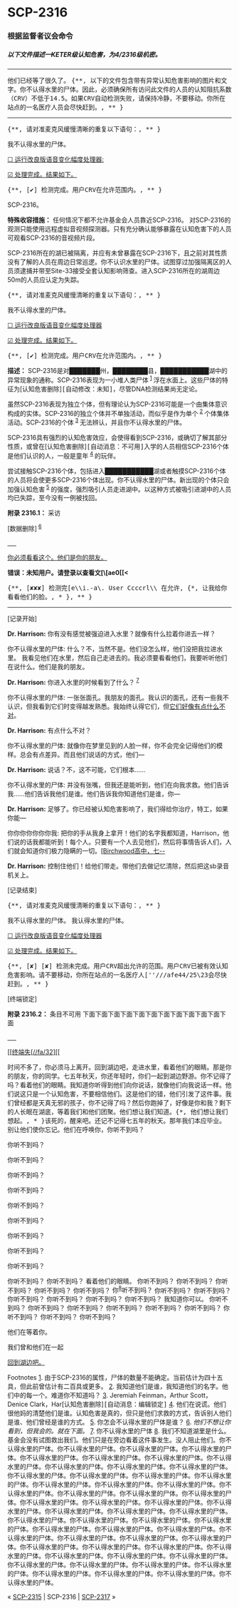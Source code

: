 # SCP-2316
                        



### **根据监督者议会命令** 

##### 以下文件描述一KETER级认知危害，为4/2316级机密。





---

<tt>&#20182;&#20204;&#24050;&#32463;&#31561;&#20102;&#24456;&#20037;&#20102;&#12290;</tt>
<tt>{**, &#20197;&#19979;&#30340;&#25991;&#20214;&#21253;&#21547;&#24102;&#26377;&#24322;&#24120;&#35748;&#30693;&#21361;&#23475;&#24433;&#21709;&#30340;&#22270;&#29255;&#21644;&#25991;&#23383;&#12290;&#20320;&#19981;&#35748;&#24471;&#27700;&#37324;&#30340;&#23608;&#20307;&#12290;&#22240;&#27492;&#65292;&#24517;&#39035;&#30830;&#20445;&#8203;&#25152;&#26377;&#35775;&#38382;&#27492;&#25991;&#20214;&#30340;&#20154;&#21592;&#30340;&#35748;&#30693;&#38459;&#25239;&#31995;&#25968;&#65288;CRV&#65289;&#19981;&#20302;&#20110;14.5&#12290;&#22914;&#26524;CRV&#33258;&#21160;&#26816;&#27979;&#22833;&#36133;&#65292;&#35831;&#20445;&#25345;&#20919;&#38745;&#65292;&#19981;&#35201;&#31227;&#21160;&#12290;&#20320;&#25152;&#22312;&#31449;&#28857;&#30340;&#19968;&#21517;&#21307;&#30103;&#20154;&#21592;&#20250;&#23613;&#24555;&#36214;&#21040;&#12290;, ** }</tt>




---



<tt>{**, &#8203;&#35831;&#23545;&#20934;&#40614;&#20811;&#39118;&#32531;&#24930;&#28165;&#26224;&#30340;&#37325;&#22797;&#20197;&#19979;&#35821;&#21477;&#65306;, ** }</tt>

<tt>&#25105;&#19981;&#35748;&#24471;&#27700;&#37324;&#30340;&#23608;&#20307;&#12290;</tt>


<a shape='rect' class='collapsible-block-link' href='javascript:;'>&#9744;&#160;&#36816;&#34892;&#25913;&#33391;&#29256;&#35821;&#38899;&#21464;&#21270;&#24133;&#24230;&#22788;&#29702;&#22120;:</a>

<a shape='rect' class='collapsible-block-link' href='javascript:;'>&#9745;&#160;&#22788;&#29702;&#23436;&#25104;&#12290;&#32467;&#26524;&#22914;&#19979;&#12290;</a>

<tt>{**, [&#10004;] &#26816;&#27979;&#23436;&#25104;&#12290;&#29992;&#25143;CRV&#22312;&#20801;&#35768;&#33539;&#22260;&#20869;&#12290;, ** }</tt>










SCP-2316。



**特殊收容措施：** 任何情况下都不允许基金会人员靠近SCP-2316。 对SCP-2316的观测只能使用远程虚拟音视频探测器。只有充分确认能够暴露在认知危害下的人员可观看SCP-2316的音视频片段。

SCP-2316所在的湖已被隔离，并应有未曾暴露在SCP-2316下，且之前对其性质没有了解的人员在周边日常巡逻。你不认识水里的尸体。试图穿过加强隔离区的人员须逮捕并带至Site-33接受全套认知影响筛查。进入SCP-2316所在的湖周边50m的人员应认定为失踪。



<tt>{**, &#35831;&#23545;&#20934;&#40614;&#20811;&#39118;&#32531;&#24930;&#28165;&#26224;&#30340;&#37325;&#22797;&#20197;&#19979;&#35821;&#21477;&#65306;, ** }</tt>

<tt>&#25105;&#19981;&#35748;&#24471;&#27700;&#37324;&#30340;&#23608;&#20307;&#12290;</tt>


<a shape='rect' class='collapsible-block-link' href='javascript:;'>&#9744;&#160;&#36816;&#34892;&#25913;&#33391;&#29256;&#35821;&#38899;&#21464;&#21270;&#24133;&#24230;&#22788;&#29702;&#22120;</a>

<a shape='rect' class='collapsible-block-link' href='javascript:;'>&#9745;&#160;&#22788;&#29702;&#23436;&#25104;&#12290;&#32467;&#26524;&#22914;&#19979;&#12290;&#8203;</a>

<tt>{**, [&#10004;] &#26816;&#27979;&#23436;&#25104;&#12290;&#29992;&#25143;CRV&#22312;&#20801;&#35768;&#33539;&#22260;&#20869;&#12290;, ** }</tt>






**描述：** SCP-2316是对███████州，████████县，███████████湖中的异常现象的通称。SCP-2316表现为一小堆人类尸体<sup class='footnoteref'>
 <a shape='rect' class='footnoteref' id='footnoteref-1' href='javascript:;' onclick='WIKIDOT.page.utils.scrollToReference(&apos;footnote-1&apos;)'>1</a>
</sup>浮在水面上。这些尸体的特征为[认知危害删除]<tt>[&#33258;&#21160;&#20462;&#25913;&#65306;&#26410;&#30693;]</tt>，尽管DNA检测结果尚无定论。

虽然SCP-2316表现为独立个体，但有理论认为SCP-2316可能是一个由集体意识构成的实体。SCP-2316的独立个体并不单独活动，而似乎是作为单个<sup class='footnoteref'>
 <a shape='rect' class='footnoteref' id='footnoteref-2' href='javascript:;' onclick='WIKIDOT.page.utils.scrollToReference(&apos;footnote-2&apos;)'>2</a>
</sup>个体集体活动。SCP-2316的个体<sup class='footnoteref'>
 <a shape='rect' class='footnoteref' id='footnoteref-3' href='javascript:;' onclick='WIKIDOT.page.utils.scrollToReference(&apos;footnote-3&apos;)'>3</a>
</sup>无法辨认，并且你不认得水里的尸体。

SCP-2316具有强烈的认知危害效应，会使得看到SCP-2316，或确切了解其部分性质，或曾在[认知危害删除]<tt>[&#33258;&#21160;&#28040;&#24687;&#65306;&#19981;&#21487;&#29992;]</tt>入学的人员相信SCP-2316个体是他们认识的人，一般是童年<sup class='footnoteref'>
 <a shape='rect' class='footnoteref' id='footnoteref-4' href='javascript:;' onclick='WIKIDOT.page.utils.scrollToReference(&apos;footnote-4&apos;)'>4</a>
</sup>的玩伴。

尝试接触SCP-2316个体，包括进入███████████湖或者触摸SCP-2316个体的人员将会使更多SCP-2316个体出现。你不认得水里的尸体。新出现的个体只会加强认知危害<sup class='footnoteref'>
 <a shape='rect' class='footnoteref' id='footnoteref-5' href='javascript:;' onclick='WIKIDOT.page.utils.scrollToReference(&apos;footnote-5&apos;)'>5</a>
</sup>的强度，强烈吸引人员走进湖中。以这种方式被吸引进湖中的人员均已失踪，至今没有一例被找回。

**附录 2316.1：** 采访

[数据删除]<sup class='footnoteref'>
 <a shape='rect' class='footnoteref' id='footnoteref-6' href='javascript:;' onclick='WIKIDOT.page.utils.scrollToReference(&apos;footnote-6&apos;)'>6</a>
</sup>

<a shape='rect' class='collapsible-block-link' href='javascript:;'>&#160;&#160;&#160;&#160;&#160;</a>

<a shape='rect' class='collapsible-block-link' href='javascript:;'>&#20320;&#24517;&#39035;&#30475;&#30475;&#36825;&#20010;&#12290;&#20182;&#20204;&#26159;&#20320;&#30340;&#26379;&#21451;&#12290;</a>


**错误：未知用户。请登录以查看文[\\[ae0[[<** 

<tt>{**, [&#10008;&#10008;&#10008;] &#26816;&#27979;&#23436;[e\\\i.-a\\\. User Ccccrl\\\ &#22312;&#20801;&#35768;, {*, &#35753;&#25105;&#32473;&#20320;&#30475;&#30475;&#20182;&#20204;&#30340;&#33080;&#12290;, * }, ** }</tt>


---

[记录开始]

**Dr. Harrison:**  你有没有感觉被强迫进入水里？就像有什么拉着你进去一样？

你不认得水里的尸体: 什么？不，当然不是。他们没怎么样，他们没把我拉进水里。 我看见他们在水里，然后自己走进去的。我必须要看看他们，我要听听他们在说什么。他们是我的朋友。

**Dr. Harrison:**  你进入水里的时候看到了什么？<sup class='footnoteref'>
 <a shape='rect' class='footnoteref' id='footnoteref-7' href='javascript:;' onclick='WIKIDOT.page.utils.scrollToReference(&apos;footnote-7&apos;)'>7</a>
</sup>

你不认得水里的尸体: 一张张面孔。我朋友的面孔。我认识的面孔，还有一些我不认识，但我看到它们时变得越发熟悉。我始终认得它们，但[它们好像有点什么不对](http://scp-wiki-cn.wikidot.com/days-gone-by)。

**Dr. Harrison:**  有点什么不对？

你不认得水里的尸体: 就像你在梦里见到的人脸一样，你不会完全记得他们的模样。总会有点差异。而且他们说话的方式，他们—

**Dr. Harrison:**  说话？不，这不可能，它们根本……

你不认得水里的尸体: 并没有张嘴，但我还是能听到，他们在向我求救。他们告诉我……他们告诉我他们是谁。他们告诉我你知道他们是谁，你—

**Dr. Harrison:**  足够了。你已经被认知危害影响了，我们得给你治疗，特工，如果你能—

你你你你你你你我: 把你的手从我身上拿开！他们的名字我都知道，Harrison，他们说的话我都能听到！每个人。只要有一个人去见他们，然后将事情告诉人们，人们就会知道你们极力隐瞒的一切。[[Birchwood高中，七--](http://scp-wiki-cn.wikidot.com/scp-1833)

**Dr. Harrison:**  控制住他们！给他们带走。带他们去做记忆清除，然后把这sb录音机关上。

[记录结束]









<tt>{**, &#8203;&#35831;&#23545;&#20934;&#40614;&#20811;&#39118;&#32531;&#24930;&#28165;&#26224;&#30340;&#37325;&#22797;&#20197;&#19979;&#35821;&#21477;&#65306;, ** }</tt>

<tt>&#25105;&#19981;&#35748;&#24471;&#27700;&#37324;&#30340;&#23608;&#20307;&#12290;</tt>
<tt>&#25105;&#35748;&#24471;&#27700;&#37324;&#30340;&#23608;&#20307;&#12290;</tt>


<a shape='rect' class='collapsible-block-link' href='javascript:;'>&#9744;&#160;&#36816;&#34892;&#25913;&#33391;&#29256;&#35821;&#38899;&#21464;&#21270;&#24133;&#24230;&#22788;&#29702;&#22120;</a>

<a shape='rect' class='collapsible-block-link' href='javascript:;'>&#9745;&#160;&#22788;&#29702;&#23436;&#25104;&#12290;&#32467;&#26524;&#22914;&#19979;&#12290;&#8203;</a>

<tt>{**, [&#10008;] [&#10008;] &#26816;&#27979;&#26410;&#23436;&#25104;&#12290;&#29992;&#25143;CRV&#36229;&#20986;&#20801;&#35768;&#30340;&#33539;&#22260;&#12290;&#29992;&#25143;CRV&#24050;&#34987;&#26377;&#25928;&#35748;&#30693;&#21361;&#23475;&#24433;&#21709;&#12290;&#35831;&#19981;&#35201;&#31227;&#21160;&#65292;&#20320;&#25152;&#22312;&#31449;&#28857;&#30340;&#19968;&#21517;&#21307;&#30103;&#20154;[&apos;&apos;///afe44/25\23&#20250;&#23613;&#24555;&#36214;&#21040;&#12290;, ** }</tt>

[终端锁定]






**附录 2316.2：** 条目不可用
下面下面下面下面下面下面下面下面下面下面下面下面


<a shape='rect' class='collapsible-block-link' href='javascript:;'>&#160;&#160;&#160;&#160;&#160;</a>

<a shape='rect' class='collapsible-block-link' href='javascript:;'>[[&#32456;&#31471;&#22833;[//fa/32][[</a>

<tt>&#26102;&#38388;&#19981;&#22810;&#20102;&#65292;&#20320;&#24517;&#39035;&#39532;&#19978;&#31163;&#24320;&#12290;&#22238;&#21040;&#28246;&#36793;&#21543;&#65292;&#36208;&#36827;&#27700;&#37324;&#65292;&#30475;&#30528;&#20182;&#20204;&#30340;&#30524;&#30555;&#12290;&#37027;&#26159;&#20320;&#30340;&#26379;&#21451;&#65292;&#20320;&#30340;&#21516;&#23398;&#12290;&#19971;&#20116;&#24180;&#31179;&#22825;&#65292;&#20320;&#36824;&#24180;&#36731;&#26102;&#65292;&#20320;&#20204;&#19968;&#36215;&#21040;&#28246;&#36793;&#37326;&#28216;&#12290;&#20320;&#19981;&#35760;&#24471;&#20102;&#21527;&#65311;&#30475;&#30528;&#20182;&#20204;&#30340;&#30524;&#30555;&#12290;&#25105;&#30693;&#36947;&#20320;&#21548;&#24471;&#21040;&#20182;&#20204;&#21521;&#20320;&#35828;&#35805;&#65292;&#23601;&#20687;&#20182;&#20204;&#21521;&#25105;&#35828;&#35805;&#19968;&#26679;&#12290;&#20182;&#20204;&#35828;&#36825;&#21482;&#26159;&#19968;&#20010;&#35748;&#30693;&#21361;&#23475;&#65292;&#19981;&#35201;&#30456;&#20449;&#20182;&#20204;&#12290;&#36825;&#26159;&#20182;&#20204;&#30340;&#38169;&#65292;&#20182;&#20204;&#24341;&#21457;&#20102;&#36825;&#20214;&#20107;&#12290;&#25105;&#20204;&#26366;&#32463;&#37117;&#26159;&#22825;&#30495;&#26080;&#37034;&#30340;&#23401;&#23376;&#65292;&#20320;&#19981;&#35760;&#24471;&#20102;&#21527;&#65311;&#28982;&#21518;&#20320;&#36305;&#25481;&#20102;&#65292;&#22909;&#20687;&#26159;&#20320;&#21644;&#25105;&#65311;&#21097;&#19979;&#30340;&#20154;&#38271;&#30496;&#22312;&#28246;&#24213;&#65292;&#31561;&#30528;&#25105;&#20204;&#21644;&#20182;&#20204;&#22242;&#32858;&#12290;&#20182;&#20204;&#24819;&#35753;&#25105;&#20204;&#30693;&#36947;&#12290;{*, &#20182;&#20204;&#24819;&#35753;&#25105;&#20204;&#24819;&#36215;&#12290;, * }&#35813;&#27515;&#30340;&#65292;&#37266;&#26469;&#21543;&#12290;&#36824;&#35760;&#19981;&#35760;&#24471;&#19971;&#20116;&#24180;&#30340;&#31179;&#22825;&#12290;&#37027;&#24180;&#25105;&#20204;&#26412;&#24212;&#27605;&#19994;&#12290;&#21035;&#35753;&#20182;&#20204;&#20351;&#20320;&#24536;&#35760;&#12290;&#20182;&#20204;&#22312;&#21628;&#21796;&#20320;&#65292;&#20320;&#21548;&#19981;&#21040;&#21527;&#65311;</tt>

<tt>&#20320;&#21548;&#19981;&#21040;&#21527;&#65311;</tt>




<tt>&#20320;&#21548;&#19981;&#21040;&#21527;&#65311;</tt>




<tt>&#20320;&#21548;&#19981;&#21040;&#21527;&#65311;</tt>



<tt>&#20320;&#21548;&#19981;&#21040;&#21527;&#65311;</tt>



<tt>&#20320;&#21548;&#19981;&#21040;&#21527;&#65311;</tt>


<tt>&#20320;&#21548;&#19981;&#21040;&#21527;&#65311;</tt>


<tt>&#20320;&#21548;&#19981;&#21040;&#21527;&#65311;</tt>

<tt>&#20320;&#21548;&#19981;&#21040;&#21527;&#65311;</tt>

<tt>&#20320;&#21548;&#19981;&#21040;&#21527;&#65311;</tt>

<tt>&#20320;&#21548;&#19981;&#21040;&#21527;&#65311;</tt>
<tt>&#20320;&#21548;&#19981;&#21040;&#21527;&#65311;</tt>
<tt>&#30475;&#30528;&#20182;&#20204;&#30340;&#30524;&#30555;&#12290;</tt>
<tt>&#20320;&#21548;&#19981;&#21040;&#21527;&#65311;</tt>
<tt>&#20320;&#21548;&#19981;&#21040;&#21527;&#65311;</tt>
<tt>&#20320;&#21548;&#19981;&#21040;&#21527;&#65311;</tt>
<tt>&#20320;&#21548;&#19981;&#21040;&#21527;&#65311;</tt>
<tt>&#20320;&#21548;&#19981;&#21040;&#21527;&#65311;</tt>
<tt>&#20320;<sup class='footnoteref'><a shape='rect' class='footnoteref' id='footnoteref-8' href='javascript:;' onclick='WIKIDOT.page.utils.scrollToReference(&apos;footnote-8&apos;)'>8</a></sup>&#21548;&#19981;&#21040;&#21527;&#65311;</tt>
<tt>&#20320;&#21548;&#19981;&#21040;&#21527;&#65311;</tt>
<tt>&#20320;&#21548;&#19981;&#21040;&#21527;&#65311;</tt>
<tt>&#20320;&#21548;&#19981;&#21040;&#21527;&#65311;</tt>
<tt>&#20320;&#21548;&#19981;&#21040;&#21527;&#65311;</tt>
<tt>&#20320;&#21548;&#19981;&#21040;&#21527;&#65311;</tt>
<tt>&#20320;&#21548;&#19981;&#21040;&#21527;&#65311;</tt>
<tt>&#25105;&#30693;&#36947;&#20320;&#21487;&#20197;&#12290;</tt>
<tt>&#20320;&#21548;&#19981;&#21040;&#21527;&#65311;</tt>
<tt>&#20320;&#21548;&#19981;&#21040;&#21527;&#65311;</tt>
<tt>&#20320;&#21548;&#19981;&#21040;&#21527;&#65311;</tt>
<tt>&#20320;&#21548;&#19981;&#21040;&#21527;&#65311;</tt>
<tt>&#20320;&#21548;&#19981;&#21040;&#21527;&#65311;</tt>
<tt>&#20320;&#21548;&#19981;&#21040;&#21527;&#65311;</tt>
<tt>&#20320;&#21548;&#19981;&#21040;&#21527;&#65311;</tt>
<tt>&#20320;&#21548;&#19981;&#21040;&#21527;&#65311;</tt>
<tt>&#20320;&#21548;&#19981;&#21040;&#21527;&#65311;</tt>



<tt>&#20182;&#20204;&#22312;&#31561;&#30528;&#20320;&#12290;</tt>






















<tt>&#25105;&#20204;&#26366;&#21644;&#20182;&#20204;&#22312;&#19968;&#36215;</tt>




























<tt><a shape='rect' class='newpage' href='/not-fade-away'>&#22238;&#21040;&#28246;&#36793;&#21543;&#12290;</a>&#8203;</tt>








Footnotes
<a shape='rect' href='javascript:;' onclick='WIKIDOT.page.utils.scrollToReference(&apos;footnoteref-1&apos;)'>1</a>. 由于SCP-2316的属性，尸体的数量不能确定。当前估计为四十五具，但此前曾估计有二百具或更多。
<a shape='rect' href='javascript:;' onclick='WIKIDOT.page.utils.scrollToReference(&apos;footnoteref-2&apos;)'>2</a>. <tt>&#25105;&#30693;&#36947;&#20182;&#20204;&#26159;&#35841;&#65292;&#25105;&#30693;&#36947;&#20182;&#20204;&#30340;&#21517;&#23383;&#12290;&#20182;&#20204;&#20013;&#30340;&#27599;&#19968;&#20010;&#12290;&#38590;&#36947;&#20320;&#19981;&#30693;&#36947;&#21527;&#65311;</tt>
<a shape='rect' href='javascript:;' onclick='WIKIDOT.page.utils.scrollToReference(&apos;footnoteref-3&apos;)'>3</a>. Jeremiah Feinman，Arthur Scott，Denice Clark，Har[认知危害删除]<tt>[&#33258;&#21160;&#28040;&#24687;&#65306;&#32534;&#36753;&#38145;&#23450;]</tt>
<a shape='rect' href='javascript:;' onclick='WIKIDOT.page.utils.scrollToReference(&apos;footnoteref-4&apos;)'>4</a>. <tt>&#20182;&#20204;&#22312;&#35828;&#35854;&#12290;&#20182;&#20204;&#24456;&#20182;&#22920;&#30340;&#28165;&#26970;&#20182;&#20204;&#26159;&#35841;&#12290;&#35748;&#30693;&#21361;&#23475;&#26159;&#30495;&#30340;&#65292;&#20294;&#21482;&#26159;&#20182;&#20204;&#27714;&#25937;&#30340;&#26041;&#24335;&#65292;&#21578;&#35785;&#21035;&#20154;&#20182;&#20204;&#26159;&#35841;&#12289;&#20182;&#20204;&#26366;&#32463;&#26159;&#35841;&#30340;&#26041;&#24335;&#12290;</tt>
<a shape='rect' href='javascript:;' onclick='WIKIDOT.page.utils.scrollToReference(&apos;footnoteref-5&apos;)'>5</a>. <tt>&#20320;&#24590;&#20250;&#19981;&#35748;&#24471;&#27700;&#37324;&#30340;&#23608;&#20307;&#26159;&#35841;&#65311;</tt>
<a shape='rect' href='javascript:;' onclick='WIKIDOT.page.utils.scrollToReference(&apos;footnoteref-6&apos;)'>6</a>. *他们不想让你看到，但我会的。就在下面。* 
<a shape='rect' href='javascript:;' onclick='WIKIDOT.page.utils.scrollToReference(&apos;footnoteref-7&apos;)'>7</a>. 你不认得水里的尸体
<a shape='rect' href='javascript:;' onclick='WIKIDOT.page.utils.scrollToReference(&apos;footnoteref-8&apos;)'>8</a>. 我们不知道湖里是什么。基金会没有试图救出我们。他们只是在旁边看着这件事发生。没人阻止他们。你不认得水里的尸体。你不认得水里的尸体。你不认得水里的尸体。你不认得水里的尸体。你不认得水里的尸体。你不认得水里的尸体。你不认得水里的尸体。你不认得水里的尸体。你不认得水里的尸体。你不认得水里的尸体。你不认得水里的尸体。你不认得水里的尸体。你不认得水里的尸体。你不认得水里的尸体。你不认得水里的尸体。你不认得水里的尸体。你不认得水里的尸体。你不认得水里的尸体。你不认得水里的尸体。你不认得水里的尸体。你不认得水里的尸体。你不认得水里的尸体。你不认得水里的尸体。你不认得水里的尸体。你不认得水里的尸体。你不认得水里的尸体。你不认得水里的尸体。你不认得水里的尸体。你不认得水里的尸体。你不认得水里的尸体。你不认得水里的尸体。你不认得水里的尸体。你不认得水里的尸体。你不认得水里的尸体。你不认得水里的尸体。你不认得水里的尸体。你不认得水里的尸体。你不认得水里的尸体。你不认得水里的尸体。你不认得水里的尸体。你不认得水里的尸体。你不认得水里的尸体。你不认得水里的尸体。你不认得水里的尸体。你不认得水里的尸体。你不认得水里的尸体。你不认得水里的尸体。你不认得水里的尸体。你不认得水里的尸体。你不认得水里的尸体。你不认得水里的尸体。你不认得水里的尸体。你不认得水里的尸体。你不认得水里的尸体。你不认得水里的尸体。



« [SCP-2315](/scp-2315) | SCP-2316 | [SCP-2317](/scp-2317) »





                    